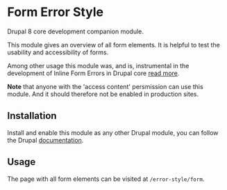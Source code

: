 # Form Error Style

Drupal 8 core development companion module.

This module gives an overview of all form elements. It is helpful to test the usability and accessibility of forms.

Among other usage this module was, and is, instrumental in the development of Inline Form Errors in Drupal core [read more](
https://www.drupal.org/node/2504847).

**Note** that anyone with the 'access content' persmission can use this module. And it should therefore not be enabled in production sites.

## Installation

Install and enable this module as any other Drupal module, you can follow the Drupal [documentation](https://www.drupal.org/docs/8/extending-drupal-8/installing-modules).

## Usage 

The page with all form elements can be visited at `/error-style/form`.

